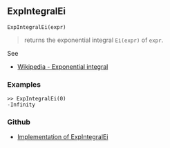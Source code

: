 ## ExpIntegralEi

```
ExpIntegralEi(expr)
```

> returns the exponential integral `Ei(expr)` of `expr`.
  
See
* [Wikipedia - Exponential integral](https://en.wikipedia.org/wiki/Exponential_integral)

### Examples

```
>> ExpIntegralEi(0)
-Infinity
```
 

### Github

* [Implementation of ExpIntegralEi](https://github.com/axkr/symja_android_library/blob/master/symja_android_library/matheclipse-core/src/main/java/org/matheclipse/core/builtin/HypergeometricFunctions.java#L389) 
